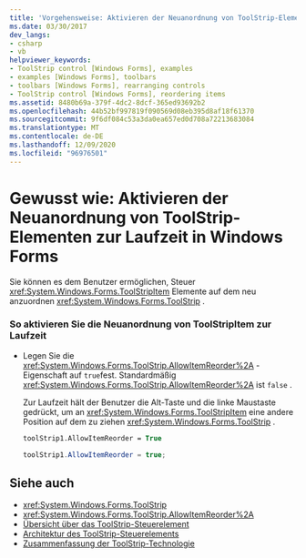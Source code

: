 ```yaml
---
title: 'Vorgehensweise: Aktivieren der Neuanordnung von ToolStrip-Elementen zur Laufzeit'
ms.date: 03/30/2017
dev_langs:
- csharp
- vb
helpviewer_keywords:
- ToolStrip control [Windows Forms], examples
- examples [Windows Forms], toolbars
- toolbars [Windows Forms], rearranging controls
- ToolStrip control [Windows Forms], reordering items
ms.assetid: 8480b69a-379f-4dc2-8dcf-365ed93692b2
ms.openlocfilehash: 44b52bf997819f090569d08eb395d8af18f61370
ms.sourcegitcommit: 9f6df084c53a3da0ea657ed0d708a72213683084
ms.translationtype: MT
ms.contentlocale: de-DE
ms.lasthandoff: 12/09/2020
ms.locfileid: "96976501"
---
```

# <a name="how-to-enable-reordering-of-toolstrip-items-at-run-time-in-windows-forms"></a>Gewusst wie: Aktivieren der Neuanordnung von ToolStrip-Elementen zur Laufzeit in Windows Forms
Sie können es dem Benutzer ermöglichen, Steuer <xref:System.Windows.Forms.ToolStripItem> Elemente auf dem neu anzuordnen <xref:System.Windows.Forms.ToolStrip> .  
  
### <a name="to-enable-toolstripitem-rearrangement-at-run-time"></a>So aktivieren Sie die Neuanordnung von ToolStripItem zur Laufzeit  
  
- Legen Sie die <xref:System.Windows.Forms.ToolStrip.AllowItemReorder%2A> -Eigenschaft auf `true`fest. Standardmäßig <xref:System.Windows.Forms.ToolStrip.AllowItemReorder%2A> ist `false` .  
  
     Zur Laufzeit hält der Benutzer die Alt-Taste und die linke Maustaste gedrückt, um an <xref:System.Windows.Forms.ToolStripItem> eine andere Position auf dem zu ziehen <xref:System.Windows.Forms.ToolStrip> .  
  
    ```vb  
    toolStrip1.AllowItemReorder = True  
    ```  
  
    ```csharp  
    toolStrip1.AllowItemReorder = true;  
    ```  
  
## <a name="see-also"></a>Siehe auch

- <xref:System.Windows.Forms.ToolStrip>
- <xref:System.Windows.Forms.ToolStrip.AllowItemReorder%2A>
- [Übersicht über das ToolStrip-Steuerelement](toolstrip-control-overview-windows-forms.md)
- [Architektur des ToolStrip-Steuerelements](toolstrip-control-architecture.md)
- [Zusammenfassung der ToolStrip-Technologie](toolstrip-technology-summary.md)
